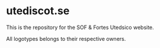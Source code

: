 # utediscot.se

This is the repository for the SOF & Fortes Utedsico website.

All logotypes belongs to their respective owners.

